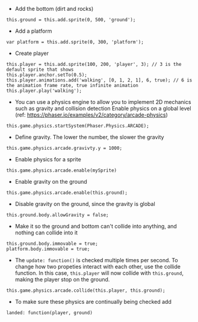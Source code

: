 - Add the bottom (dirt and rocks)
```
this.ground = this.add.sprite(0, 500, 'ground');
```
- Add a platform
```
var platform = this.add.sprite(0, 300, 'platform');
```
- Create player
```
this.player = this.add.sprite(100, 200, 'player', 3); // 3 is the default sprite that shows 
this.player.anchor.setTo(0.5);
this.player.animations.add('walking', [0, 1, 2, 1], 6, true); // 6 is the animation frame rate, true infinite animation
this.player.play('walking');
```
- You can use a physics engine to allow you to implement 2D mechanics such as gravity and collision detection
Enable physics on a global level (ref: https://phaser.io/examples/v2/category/arcade-physics)
```
this.game.physics.startSystem(Phaser.Physics.ARCADE);
```
- Define gravity. The lower the number, the slower the gravity
```
this.game.physics.arcade.gravivty.y = 1000;
```
- Enable physics for a sprite
```
this.game.physics.arcade.enable(mySprite)
```
- Enable gravity on the ground
```
this.game.physics.arcade.enable(this.ground);
```
- Disable gravity on the ground, since the gravity is global
```
this.ground.body.allowGravity = false;
```
- Make it so the ground and bottom can't collide into anything, and nothing can collide into it
```
this.ground.body.immovable = true;
platform.body.immovable = true;
```
- The `update: function()` is checked multiple times per second. To change how two propeties interact with each other, use the collide function. In this case, `this.player` will now collide with `this.ground`, making the player stop on the ground.
```
this.game.physics.arcade.collide(this.player, this.ground);
```
- To make sure these physics are continually being checked add
```
landed: function(player, ground)
```
